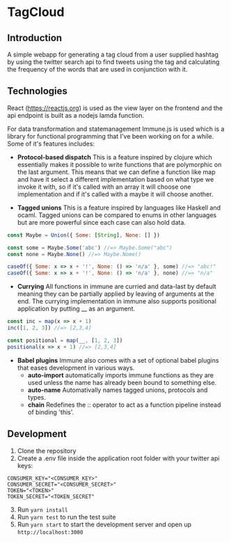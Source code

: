 # TagCloud

## Introduction

A simple webapp for generating a tag cloud from a user supplied hashtag by using the twitter search api to find tweets using the tag and calculating the frequency of the words that are used in conjunction with it.

## Technologies

React (https://reactjs.org) is used as the view layer on the frontend and the api endpoint is built as a nodejs lamda function.

For data transformation and statemanagement Immune.js is used which is a library for functional programming that I've been working on for a while. Some of it's features includes:

- **Protocol-based dispatch**
  This is a feature inspired by clojure which essentially makes it possible to write functions that are polymorphic on the last argument. This means that we can define a function like map and have it select a different implementation based on what type we invoke it with, so if it's called with an array it will choose one implementation and if it's called with a maybe it will choose another.

- **Tagged unions** This is a feature inspired by languages like Haskell and ocaml. Tagged unions can be compared to enums in other languages but are more powerful since each case can also hold data.

```js
const Maybe = Union({ Some: [String], None: [] })

const some = Maybe.Some('abc') //=> Maybe.Some("abc")
const none = Maybe.None() //=> Maybe.Nome()

caseOf({ Some: x => x + '!', None: () => 'n/a' }, some) //=> "abc!"
caseOf({ Some: x => x + '!', None: () => 'n/a' }, none) //=> "n/a"
```

- **Currying** All functions in immune are curried and data-last by default meaning they can be partially applied by leaving of arguments at the end. The currying implementation in immune also supports positional application by putting \_\_ as an argument.

```js
const inc = map(x => x + 1)
inc([1, 2, 3]) //=> [2,3,4]

const positional = map(__, [1, 2, 3])
positional(x => x + 1) //=> [2,3,4]
```

- **Babel plugins** Immune also comes with a set of optional babel plugins that eases development in various ways.
  - **auto-import** automatically imports immune functions as they are used unless the name has already been bound to something else.
  - **auto-name** Automativally names tagged unions, protocols and types.
  - **chain** Redefines the :: operator to act as a function pipeline instead of binding 'this'.

## Development

1. Clone the repository
2. Create a .env file inside the application root folder with your twitter api keys:

```
CONSUMER_KEY="<CONSUMER_KEY>"
CONSUMER_SECRET="<CONSUMER_SECRET>"
TOKEN="<TOKEN>"
TOKEN_SECRET="<TOKEN_SECRET"
```

3. Run `yarn install`
4. Run `yarn test` to run the test suite
5. Run `yarn start` to start the development server and open up `http://localhost:3000`
